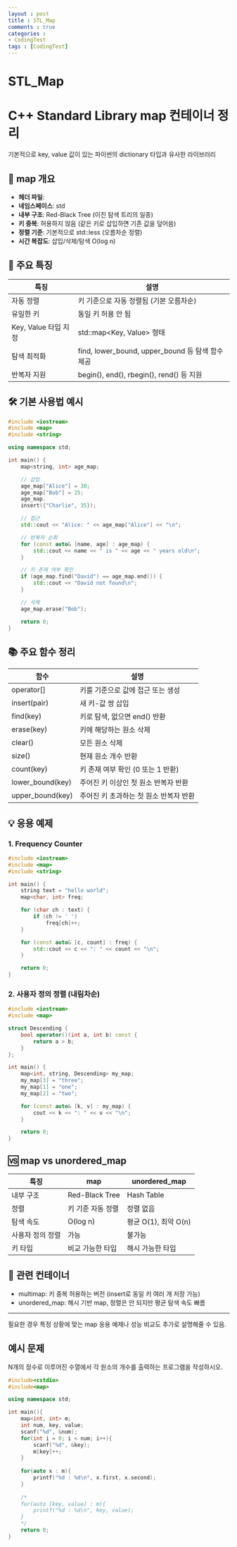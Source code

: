 ```yaml
---
layout : post
title : STL_Map
comments : true
categories : 
- CodingTest
tags : [CodingTest]
---
```

# STL_Map



# C++ Standard Library map 컨테이너 정리

기본적으로 key, value 값이 있는 파이썬의 dictionary 타입과 유사한 라이브러리

## 📘 map 개요

- **헤더 파일**: <map>
- **네임스페이스**: std
- **내부 구조**: Red-Black Tree (이진 탐색 트리의 일종)
- **키 중복**: 허용하지 않음 (같은 키로 삽입하면 기존 값을 덮어씀)
- **정렬 기준**: 기본적으로 std::less<Key> (오름차순 정렬)
- **시간 복잡도**: 삽입/삭제/탐색 O(log n)

## 📌 주요 특징

| 특징 | 설명 |
|------|------|
| 자동 정렬 | 키 기준으로 자동 정렬됨 (기본 오름차순) |
| 유일한 키 | 동일 키 허용 안 됨 |
| Key, Value 타입 지정 | std::map<Key, Value> 형태 |
| 탐색 최적화 | find, lower_bound, upper_bound 등 탐색 함수 제공 |
| 반복자 지원 | begin(), end(), rbegin(), rend() 등 지원 |

## 🛠 기본 사용법 예시

```cpp
#include <iostream>
#include <map>
#include <string>

using namespace std;

int main() {
    map<string, int> age_map;

    // 삽입
    age_map["Alice"] = 30;
    age_map["Bob"] = 25;
    age_map.
    insert({"Charlie", 35});

    // 접근
    std::cout << "Alice: " << age_map["Alice"] << "\n";

    // 반복자 순회
    for (const auto& [name, age] : age_map) {
        std::cout << name << " is " << age << " years old\n";
    }

    // 키 존재 여부 확인
    if (age_map.find("David") == age_map.end()) {
        std::cout << "David not found\n";
    }

    // 삭제
    age_map.erase("Bob");

    return 0;
}
```

## 📚 주요 함수 정리

| 함수 | 설명 |
|------|------|
| operator[] | 키를 기준으로 값에 접근 또는 생성 |
| insert(pair) | 새 키-값 쌍 삽입 |
| find(key) | 키로 탐색, 없으면 end() 반환 |
| erase(key) | 키에 해당하는 원소 삭제 |
| clear() | 모든 원소 삭제 |
| size() | 현재 원소 개수 반환 |
| count(key) | 키 존재 여부 확인 (0 또는 1 반환) |
| lower_bound(key) | 주어진 키 이상인 첫 원소 반복자 반환 |
| upper_bound(key) | 주어진 키 초과하는 첫 원소 반복자 반환 |

## 💡 응용 예제

### 1. Frequency Counter

```cpp
#include <iostream>
#include <map>
#include <string>

int main() {
    string text = "hello world";
    map<char, int> freq;

    for (char ch : text) {
        if (ch != ' ')
            freq[ch]++;
    }

    for (const auto& [c, count] : freq) {
        std::cout << c << ": " << count << "\n";
    }

    return 0;
}
```

### 2. 사용자 정의 정렬 (내림차순)

```cpp
#include <iostream>
#include <map>

struct Descending {
    bool operator()(int a, int b) const {
        return a > b;
    }
};

int main() {
    map<int, string, Descending> my_map;
    my_map[3] = "three";
    my_map[1] = "one";
    my_map[2] = "two";

    for (const auto& [k, v] : my_map) {
        cout << k << ": " << v << "\n";
    }

    return 0;
}
```

## 🆚 map vs unordered_map

| 특징 | map | unordered_map |
|------|-------|-----------------|
| 내부 구조 | Red-Black Tree | Hash Table |
| 정렬 | 키 기준 자동 정렬 | 정렬 없음 |
| 탐색 속도 | O(log n) | 평균 O(1), 최악 O(n) |
| 사용자 정의 정렬 | 가능 | 불가능 |
| 키 타입 | 비교 가능한 타입 | 해시 가능한 타입 |

## 🔁 관련 컨테이너

- multimap: 키 중복 허용하는 버전 (insert로 동일 키 여러 개 저장 가능)
- unordered_map: 해시 기반 map, 정렬은 안 되지만 평균 탐색 속도 빠름

---

필요한 경우 특정 상황에 맞는 map 응용 예제나 성능 비교도 추가로 설명해줄 수 있음.



## 예시 문제
N개의 정수로 이루어진 수열에서 각 원소의 개수를 출력하는 프로그램을 작성하시오.




```cpp
#include<cstdio>
#include<map>

using namespace std;

int main(){
    map<int, int> m;
    int num, key, value;
    scanf("%d", &num);
    for(int i = 0; i < num; i++){
        scanf("%d", &key);
        m[key]++;
    }
    
    for(auto x : m){
        printf("%d : %d\n", x.first, x.second);
    }
    
    /*
    for(auto [key, value] : m){
        printf("%d : %d\n", key, value);
    }
    */
    return 0;
}
```